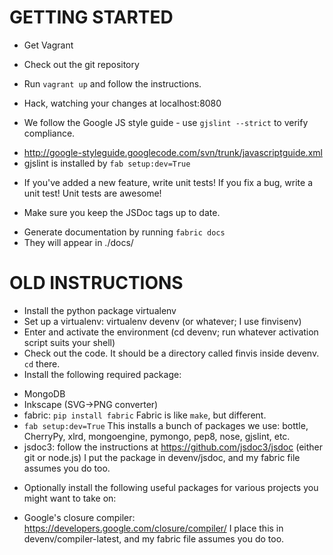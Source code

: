 GETTING STARTED
===============

* Get Vagrant

* Check out the git repository

* Run ```vagrant up``` and follow the instructions.

* Hack, watching your changes at localhost:8080

* We follow the Google JS style guide - use `gjslint --strict` to verify compliance.
 - http://google-styleguide.googlecode.com/svn/trunk/javascriptguide.xml
 - gjslint is installed by `fab setup:dev=True`

* If you've added a new feature, write unit tests! If you fix a bug, write a unit test! Unit tests are awesome!

* Make sure you keep the JSDoc tags up to date. 
 - Generate documentation by running `fabric docs`
 - They will appear in ./docs/

OLD INSTRUCTIONS
================
* Install the python package virtualenv
* Set up a virtualenv: virtualenv devenv (or whatever; I use finvisenv)
* Enter and activate the environment (cd devenv; run whatever activation script suits your shell)
* Check out the code.  It should be a directory called finvis inside devenv. `cd` there.
* Install the following required package:
 - MongoDB
 - Inkscape (SVG->PNG converter)
 - fabric: `pip install fabric`
           Fabric is like `make`, but different.
 - `fab setup:dev=True` This installs a bunch of packages we use: bottle, CherryPy, xlrd, mongoengine, pymongo, pep8, nose, gjslint, etc. 
 - jsdoc3: follow the instructions at https://github.com/jsdoc3/jsdoc (either git or node.js)
           I put the package in devenv/jsdoc, and my fabric file assumes you do too.
* Optionally install the following useful packages for various projects you might want to take on:
 - Google's closure compiler: https://developers.google.com/closure/compiler/
   I place this in devenv/compiler-latest, and my fabric file assumes you do too.

